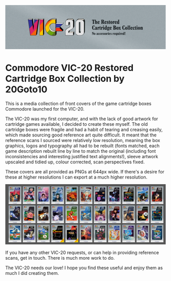 ![Header](https://github.com/20GotoTen/Vic20CartBoxCollection/blob/main/assets/header.png "Commodore VIC-20 Restored Cartridge Box Collection")

# Commodore VIC-20 Restored Cartridge Box Collection by 20Goto10

This is a media collection of front covers of the game cartridge boxes Commodore launched for the VIC-20.

The VIC-20 was my first computer, and with the lack of good artwork for cartridge games available, I decided to create these myself. The old cartridge boxes were fragile and had a habit of tearing and creasing easily, which made sourcing good reference art quite difficult. It meant that the reference scans I sourced were relatively low resolution, meaning the box graphics, logos and typography all had to be rebuilt (fonts matched, each game description rebuilt line by line to match the original (including font inconsistencies and interesting justified text alignments!), sleeve artwork upscaled and tidied up, colour corrected, scan perspectives fixed. 

These covers are all provided as PNGs at 644px wide. If there's a desire for these at higher resolutions I can export at a much higher resolution.

![Boxes](https://github.com/20GotoTen/Vic20CartBoxCollection/blob/main/assets/CartBoxes.jpg "Cartridge boxes")

If you have any other VIC-20 requests, or can help in providing reference scans, get in touch. There is much more work to do.

The VIC-20 needs our love! I hope you find these useful and enjoy them as much I did creating them.

